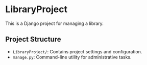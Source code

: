 # LibraryProject

This is a Django project for managing a library.

## Project Structure

- `LibraryProject/`: Contains project settings and configuration.
- `manage.py`: Command-line utility for administrative tasks.

